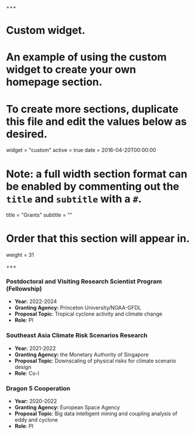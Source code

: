 +++
# Custom widget.
# An example of using the custom widget to create your own homepage section.
# To create more sections, duplicate this file and edit the values below as desired.
widget = "custom"
active = true
date = 2016-04-20T00:00:00

# Note: a full width section format can be enabled by commenting out the `title` and `subtitle` with a `#`.
title = "Grants"
subtitle = ""

# Order that this section will appear in.
weight = 31

+++

### __Postdoctoral and Visiting Research Scientist Program (Fellowship)__

- __Year:__ 2022-2024
- __Granting Agency:__ Princeton University/NOAA-GFDL
- __Proposal Topic__: Tropical cyclone activity and climate change
- __Role__: PI

### __Southeast Asia Climate Risk Scenarios Research__

- __Year:__ 2021-2022
- __Granting Agency:__ the Monetary Authority of Singapore 
- __Proposal Topic__: Downscaling of physical risks for climate scenario design
- __Role__: Co-I

### __Dragon 5 Cooperation__

- __Year:__ 2020-2022
- __Granting Agency:__ European Space Agency
- __Proposal Topic__: Big data intelligent mining and coupling analysis of eddy and cyclone 
- __Role__: PI

